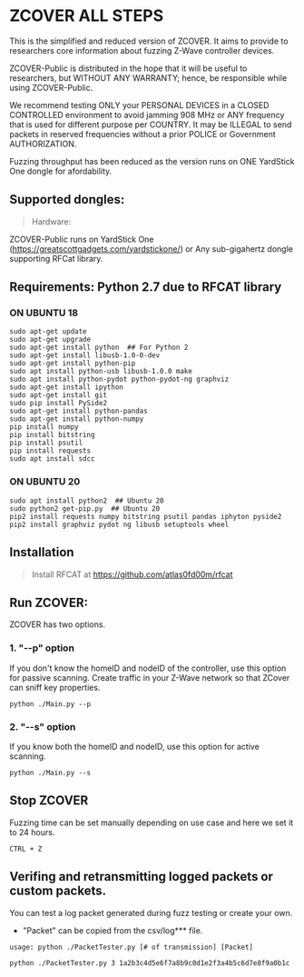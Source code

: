 # ZCOVER ALL STEPS
This is the simplified and reduced version of ZCOVER. It aims to provide to
researchers core information about fuzzing Z-Wave controller devices.

ZCOVER-Public  is distributed in the hope that it will be useful to researchers, 
but WITHOUT ANY WARRANTY; hence, be responsible while using ZCOVER-Public.

We recommend testing ONLY your PERSONAL DEVICES in a CLOSED CONTROLLED environment to avoid jamming 908 MHz or ANY frequency that is used for different purpose per COUNTRY. It may be ILLEGAL to send packets in reserved frequencies without a prior POLICE or Government AUTHORIZATION.

Fuzzing throughput has been reduced as the version runs on ONE YardStick One 
dongle for afordability.

## Supported dongles:
>Hardware:

ZCOVER-Public runs on YardStick One (https://greatscottgadgets.com/yardstickone/)
or Any sub-gigahertz dongle supporting RFCat library.

## Requirements: Python 2.7 due to RFCAT library

### ON UBUNTU 18
```
sudo apt-get update
sudo apt-get upgrade
sudo apt-get install python  ## For Python 2
sudo apt-get install libusb-1.0-0-dev
sudo apt-get install python-pip
sudo apt install python-usb libusb-1.0.0 make
sudo apt install python-pydot python-pydot-ng graphviz
sudo apt-get install ipython
sudo apt-get install git
sudo pip install PySide2
sudo apt-get install python-pandas
sudo apt-get install python-numpy
pip install numpy
pip install bitstring
pip install psutil
pip install requests
sudo apt install sdcc
```
### ON UBUNTU 20

```
sudo apt install python2  ## Ubuntu 20
sudo python2 get-pip.py  ## Ubuntu 20
pip2 install requests numpy bitstring psutil pandas iphyton pyside2
pip2 install graphviz pydot ng libusb setuptools wheel

```
## Installation 
>Install RFCAT at https://github.com/atlas0fd00m/rfcat



## Run ZCOVER:

ZCOVER has two options.


### 1. "--p" option
If you don't know the homeID and nodeID of the controller, use this option for passive scanning. 
Create traffic in your Z-Wave network so that ZCover can sniff key properties.

```
python ./Main.py --p
```


### 2. "--s" option
If you know both the homeID and nodeID, use this option for active scanning.

```
python ./Main.py --s
```


## Stop ZCOVER
Fuzzing time can be set manually depending on use case and  here we set it to 24 hours.

```
CTRL + Z
```

## Verifing and retransmitting logged packets or custom packets.

You can  test a log packet generated during fuzz testing or create your own.

* "Packet" can be copied from the  csv/log*** file.
```
usage: python ./PacketTester.py [# of transmission] [Packet]

python ./PacketTester.py 3 1a2b3c4d5e6f7a8b9c0d1e2f3a4b5c6d7e8f9a0b1c
```
